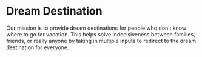 # Dream Destination

Our mission is to provide dream destinations for people who don’t know where to
go for vacation. This helps solve indecisiveness between families, friends, or
really anyone by taking in multiple inputs to redirect to the dream
destination for everyone.
